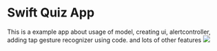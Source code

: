 # Swift Quiz App
This is a example app about usage of model, creating ui, alertcontroller, adding tap gesture recognizer using code. and lots of other features 
<img src="https://photos.app.goo.gl/5mGG8vEDtNPLk1my7" />
